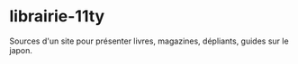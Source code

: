 # librairie-11ty
Sources d'un site pour présenter livres, magazines, dépliants, guides sur le japon.
